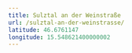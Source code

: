 ```yaml
---
title: Sulztal an der Weinstraße
url: /sulztal-an-der-weinstrasse/
latitude: 46.6761147
longitude: 15.548621400000002
---
```


